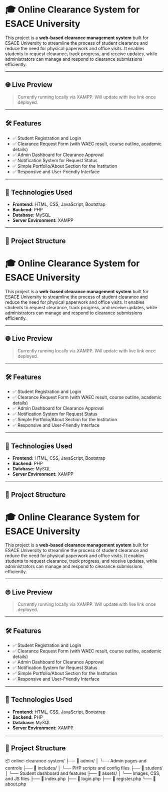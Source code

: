 # 🎓 Online Clearance System for ESACE University

This project is a **web-based clearance management system** built for ESACE University to streamline the process of student clearance and reduce the need for physical paperwork and office visits. It enables students to request clearance, track progress, and receive updates, while administrators can manage and respond to clearance submissions efficiently.

---

## 🌐 Live Preview
> Currently running locally via XAMPP. Will update with live link once deployed.

---

## 🛠️ Features

- ✅ Student Registration and Login
- ✅ Clearance Request Form (with WAEC result, course outline, academic details)
- ✅ Admin Dashboard for Clearance Approval
- ✅ Notification System for Request Status
- ✅ Simple Portfolio/About Section for the Institution
- ✅ Responsive and User-Friendly Interface

---

## 🔧 Technologies Used

- **Frontend:** HTML, CSS, JavaScript, Bootstrap
- **Backend:** PHP
- **Database:** MySQL
- **Server Environment:** XAMPP

---

## 📁 Project Structure
# 🎓 Online Clearance System for ESACE University

This project is a **web-based clearance management system** built for ESACE University to streamline the process of student clearance and reduce the need for physical paperwork and office visits. It enables students to request clearance, track progress, and receive updates, while administrators can manage and respond to clearance submissions efficiently.

---

## 🌐 Live Preview
> Currently running locally via XAMPP. Will update with live link once deployed.

---

## 🛠️ Features

- ✅ Student Registration and Login
- ✅ Clearance Request Form (with WAEC result, course outline, academic details)
- ✅ Admin Dashboard for Clearance Approval
- ✅ Notification System for Request Status
- ✅ Simple Portfolio/About Section for the Institution
- ✅ Responsive and User-Friendly Interface

---

## 🔧 Technologies Used

- **Frontend:** HTML, CSS, JavaScript, Bootstrap
- **Backend:** PHP
- **Database:** MySQL
- **Server Environment:** XAMPP

---

## 📁 Project Structure
# 🎓 Online Clearance System for ESACE University

This project is a **web-based clearance management system** built for ESACE University to streamline the process of student clearance and reduce the need for physical paperwork and office visits. It enables students to request clearance, track progress, and receive updates, while administrators can manage and respond to clearance submissions efficiently.

---

## 🌐 Live Preview
> Currently running locally via XAMPP. Will update with live link once deployed.

---

## 🛠️ Features

- ✅ Student Registration and Login
- ✅ Clearance Request Form (with WAEC result, course outline, academic details)
- ✅ Admin Dashboard for Clearance Approval
- ✅ Notification System for Request Status
- ✅ Simple Portfolio/About Section for the Institution
- ✅ Responsive and User-Friendly Interface

---

## 🔧 Technologies Used

- **Frontend:** HTML, CSS, JavaScript, Bootstrap
- **Backend:** PHP
- **Database:** MySQL
- **Server Environment:** XAMPP

---

## 📁 Project Structure

📦 online-clearance-system/
├── 📁 admin/
│ └── Admin pages and controls
├── 📁 includes/
│ └── PHP scripts and config files
├── 📁 student/
│ └── Student dashboard and features
├── 📁 assets/
│ └── Images, CSS, and JS files
├── 📄 index.php
├── 📄 login.php
├── 📄 register.php
└── 📄 about.php

